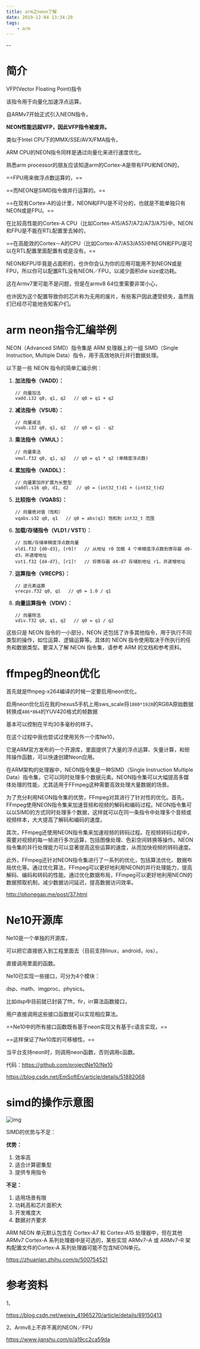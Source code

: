```yaml
---
title: arm之neon了解
date: 2019-12-04 13:34:28
tags:
	- arm
---
```


--

# 简介

VFP(Vector Floating Point)指令

该指令用于向量化加速浮点运算。

自ARMv7开始正式引入NEON指令，

**NEON性能远超VFP，因此VFP指令被废弃。**

类似于Intel CPU下的MMX/SSE/AVX/FMA指令，

ARM CPU的NEON指令同样是通过向量化来进行速度优化。



熟悉arm processor的朋友应该知道arm的Cortex-A是带有FPU和NEON的，

==FPU用来做浮点数运算的，==

==而NEON是SIMD指令做并行运算的。==

==在现有Cortex-A的设计里，NEON和FPU是不可分的，也就是不能单独只有NEON或是FPU。==

在比较高性能的Cortex-A CPU（比如Cortex-A15/A57/A72/A73/A75)中，NEON和FPU是不能在RTL配置里去掉的，

==在高能效的Cortex－A的CPU（比如Cortex-A7/A53/A55)中NEON和FPU是可以在RTL配置里面配置有或是没有。==



NEON和FPU毕竟是占面积的，也许你会认为你的应用可能用不到NEON或是FPU，所以你可以配置RTL没有NEON／FPU，以减少面积die size或功耗。



这在Armv7里可能不是问题，但是在armv8 64位里需要非常小心，

也许因为这个配置导致你的芯片称为无用的废片，有些客户因此遭受损失，虽然我们已经尽可能地告知客户们。



# arm neon指令汇编举例

NEON（Advanced SIMD）指令集是 ARM 处理器上的一组 SIMD（Single Instruction, Multiple Data）指令，用于高效地执行并行数据处理。

以下是一些 NEON 指令的简单汇编示例：

1. **加法指令（VADD）：**

   ```assembly
   // 向量加法
   vadd.i32 q0, q1, q2   // q0 = q1 + q2
   ```

2. **减法指令（VSUB）：**

   ```assembly
   // 向量减法
   vsub.i32 q0, q1, q2   // q0 = q1 - q2
   ```

3. **乘法指令（VMUL）：**

   ```assembly
   // 向量乘法
   vmul.f32 q0, q1, q2   // q0 = q1 * q2 (单精度浮点数)
   ```

4. **累加指令（VADDL）：**

   ```assembly
   // 向量累加并扩展为长整型
   vaddl.s16 q0, d1, d2   // q0 = (int32_t)d1 + (int32_t)d2
   ```

5. **比较指令（VQABS）：**

   ```assembly
   // 向量绝对值（饱和）
   vqabs.s32 q0, q1   // q0 = abs(q1) 饱和到 int32_t 范围
   ```

6. **加载/存储指令（VLD1 / VST1）：**

   ```assembly
   // 加载/存储单精度浮点数向量
   vld1.f32 {d0-d3}, [r0]!   // 从地址 r0 加载 4 个单精度浮点数到寄存器 d0-d3，并递增地址
   vst1.f32 {d4-d7}, [r1]!   // 将寄存器 d4-d7 存储到地址 r1，并递增地址
   ```

7. **运算指令（VRECPS）：**

   ```assembly
   // 逆元素运算
   vrecps.f32 q0, q1   // q0 = 1.0 / q1
   ```

8. **向量运算指令（VDIV）：**

   ```assembly
   // 向量除法
   vdiv.f32 q0, q1, q2   // q0 = q1 / q2
   ```

这些只是 NEON 指令的一小部分，NEON 还包括了许多其他指令，用于执行不同类型的操作，如位运算、逻辑运算等。具体的 NEON 指令使用取决于所执行的任务和数据类型。要深入了解 NEON 指令集，请参考 ARM 的文档和参考资料。

# ffmpeg的neon优化

首先就是ffmpeg-x264编译的时候一定要启用neon优化，

启用neon优化后在我的nexus5手机上用sws_scale将`1080*1920`的RGBA原始数据转换成`486*864`的YUV420格式的帧数据

基本可以控制在平均30多毫秒的样子。

在这个过程中我也尝试过使用另外一个库Ne10，

它是ARM官方发布的一个开源库，里面提供了大量的浮点运算、矢量计算，和矩阵操作函数，可以快速创建Neon应用。



在ARM架构的处理器中，NEON指令集是一种SIMD（Single Instruction Multiple Data）指令集，它可以同时处理多个数据元素。NEON指令集可以大幅提高多媒体处理的性能，尤其适用于FFmpeg这种需要高效处理大量数据的场景。

为了充分利用NEON指令集的优势，FFmpeg对其进行了针对性的优化。首先，FFmpeg使用NEON指令集来加速音频和视频的解码和编码过程。NEON指令集可以以SIMD的方式同时处理多个数据，这样就可以在同一条指令中处理多个音频或视频样本，大大提高了解码和编码的速度。

其次，FFmpeg还使用NEON指令集来加速视频的转码过程。在视频转码过程中，需要对视频的每一帧进行多次运算，包括图像处理、色彩空间转换等操作。NEON指令集的并行处理能力可以显著提高这些运算的速度，从而加快视频的转码速度。

此外，FFmpeg还针对NEON指令集进行了一系列的优化，包括算法优化、数据布局优化等。通过优化算法，FFmpeg可以更好地利用NEON的并行处理能力，提高解码、编码和转码的性能。通过优化数据布局，FFmpeg可以更好地利用NEON的数据预取机制，减少数据访问延迟，提高数据访问效率。



http://phonegap.me/post/37.html

# Ne10开源库

Ne10是一个单独的开源库，

可以把它直接嵌入到工程里面去（目前支持linux，android，ios），

直接调用里面的函数。

Ne10已实现一些接口，可分为4个模块：

dsp、math、imgproc、physics。

比如dsp中目前就已封装了fft，fir，irr算法函数接口，

用户直接调用这些接口函数就可以实现相应算法。

==Ne10中的所有接口函数既有基于neon实现又有基于c语言实现，==

==这样保证了Ne10库的可移植性。==

当平台支持neon时，则调用neon函数，否则调用c函数。

代码：https://github.com/projectNe10/Ne10



https://blog.csdn.net/EmSoftEn/article/details/51882068



# simd的操作示意图

![img](images/random_name/v2-3c5e8780be47b919f422f6597a6756c2_720w.webp)

SIMD的优势与不足：

**优势：**

1. 效率高
2. 适合计算密集型
3. 提供专用指令

**不足：**

1. 适用场景有限
2. 功耗高和芯片面积大
3. 开发难度大
4. 数据对齐要求



ARM NEON 单元默认包含在 Cortex-A7 和 Cortex-A15 处理器中，但在其他 ARMv7 Cortex-A 系列处理器中是可选的，某些实现 ARMv7–A 或 ARMv7–R 架构配置文件的Cortex-A 系列处理器可能不包含NEON单元。



https://zhuanlan.zhihu.com/p/500754521

# 参考资料

1、

https://blog.csdn.net/weixin_41965270/article/details/89150413

2、Armv8上不弃不离的NEON／FPU

https://www.jianshu.com/p/a19cc2ca59da